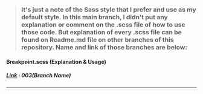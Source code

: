 > ### It's just a note of the Sass style that I prefer and use as my default style. In this main branch, I didn't put any explanation or comment on the **.scss** file of how to use those code. But explanation of every .scss file can be found on Readme.md file on other branches of this repository. Name and link of those branches are below:

#### Breakpoint.scss (Explanation & Usage) <br/>
##### [Link](https://github.com/Rasaf-Ibrahim/Sass--Boilerplates/tree/003) : 003(Branch Name)<br/>

---
